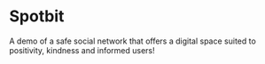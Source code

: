 # Spotbit
A demo of a safe social network that offers a digital space suited to positivity, kindness and informed users!
